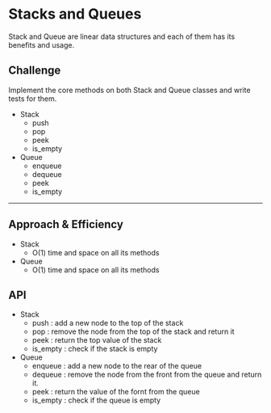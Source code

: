 # Stacks and Queues
<!-- Short summary or background information -->
Stack and Queue are linear data structures and each of them has its benefits and usage.

## Challenge
<!-- Description of the challenge -->
Implement the core methods on both Stack and Queue classes and write tests for them.
* Stack
  - push
  - pop
  - peek
  - is_empty
* Queue 
  - enqueue
  - dequeue
  - peek
  - is_empty

----
## Approach & Efficiency
<!-- What approach did you take? Why? What is the Big O space/time for this approach? -->
* Stack 
  - O(1) time and space on all its methods
* Queue 
  - O(1) time and space on all its methods

## API
<!-- Description of each method publicly available to your Stack and Queue-->
* Stack
  - push : add a new node to the top of the stack
  - pop : remove the node from the top of the stack and return it
  - peek : return the top value of the stack
  - is_empty : check if the stack is empty
* Queue 
  - enqueue : add a new node to the rear of the queue
  - dequeue : remove the node from the front from the queue and return it.
  - peek : return the value of the fornt from the queue
  - is_empty : check if the queue is empty